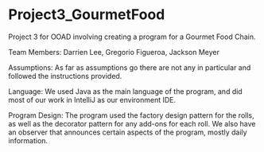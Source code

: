 # Project3_GourmetFood
Project 3 for OOAD involving creating a program for a Gourmet Food Chain.

Team Members: Darrien Lee, Gregorio Figueroa, Jackson Meyer

Assumptions: As far as assumptions go there are not any in particular and followed the instructions provided.

Language: We used Java as the main language of the program, and did most of our work in IntelliJ as our environment IDE.

Program Design: The program used the factory design pattern for the rolls, as well as the decorator pattern for any add-ons for each roll. We also have an observer that announces certain aspects of the program, mostly daily information.